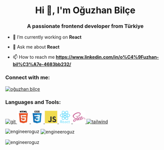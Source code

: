 <h1 align="center">Hi 👋, I'm Oğuzhan Bilçe</h1>
<h3 align="center">A passionate frontend developer from Türkiye</h3>

- 🔭 I’m currently working on **React**

- 💬 Ask me about **React**

- 📫 How to reach me **https://www.linkedin.com/in/o%C4%9Fuzhan-bil%C3%A7e-4683bb232/**

<h3 align="left">Connect with me:</h3>
<p align="left">
<a href="https://linkedin.com/in/oğuzhan bilçe" target="blank"><img align="center" src="https://raw.githubusercontent.com/rahuldkjain/github-profile-readme-generator/master/src/images/icons/Social/linked-in-alt.svg" alt="oğuzhan bilçe" height="30" width="40" /></a>
</p>

<h3 align="left">Languages and Tools:</h3>
<p align="left"> <a href="https://git-scm.com/" target="_blank" rel="noreferrer"> <img src="https://www.vectorlogo.zone/logos/git-scm/git-scm-icon.svg" alt="git" width="40" height="40"/> </a> <a href="https://www.w3.org/html/" target="_blank" rel="noreferrer"> <img src="https://raw.githubusercontent.com/devicons/devicon/master/icons/html5/html5-original-wordmark.svg" alt="html5" width="40" height="40"/> </a> <a href="https://www.w3schools.com/css/" target="_blank" rel="noreferrer"> <img src="https://raw.githubusercontent.com/devicons/devicon/master/icons/css3/css3-original-wordmark.svg" alt="css3" width="40" height="40"/> </a> <a href="https://developer.mozilla.org/en-US/docs/Web/JavaScript" target="_blank" rel="noreferrer"> <img src="https://raw.githubusercontent.com/devicons/devicon/master/icons/javascript/javascript-original.svg" alt="javascript" width="40" height="40"/> </a> <a href="https://reactjs.org/" target="_blank" rel="noreferrer"> <img src="https://raw.githubusercontent.com/devicons/devicon/master/icons/react/react-original-wordmark.svg" alt="react" width="40" height="40"/> </a> <a href="https://sass-lang.com" target="_blank" rel="noreferrer"> <img src="https://raw.githubusercontent.com/devicons/devicon/master/icons/sass/sass-original.svg" alt="sass" width="40" height="40"/> </a> <a href="https://tailwindcss.com/" target="_blank" rel="noreferrer"> <img src="https://www.vectorlogo.zone/logos/tailwindcss/tailwindcss-icon.svg" alt="tailwind" width="40" height="40"/> </a> </p>

<p><img align="left" src="https://github-readme-stats.vercel.app/api/top-langs?username=engineeroguz&show_icons=true&locale=en&layout=compact" alt="engineeroguz" /></p>

<p>&nbsp;<img align="center" src="https://github-readme-stats.vercel.app/api?username=engineeroguz&show_icons=true&locale=en" alt="engineeroguz" /></p>

<p><img align="center" src="https://github-readme-streak-stats.herokuapp.com/?user=engineeroguz&" alt="engineeroguz" /></p>

